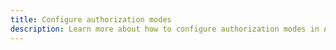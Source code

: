 ```yaml
---
title: Configure authorization modes
description: Learn more about how to configure authorization modes in Amplify Framework's API category
---
```


<inline-fragment platform="ios" src="~/lib/graphqlapi/fragments/native_common/authz/common.md"></inline-fragment>
<inline-fragment platform="android" src="~/lib/graphqlapi/fragments/native_common/authz/common.md"></inline-fragment>
<inline-fragment platform="js" src="~/lib/graphqlapi/fragments/js/authz.md"></inline-fragment>
<inline-fragment platform="flutter" src="~/lib/graphqlapi/fragments/native_common/authz/common.md"></inline-fragment>
